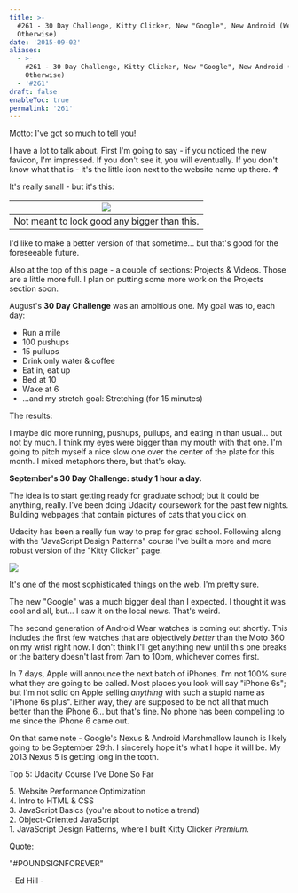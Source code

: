 ```yaml
---
title: >-
  #261 - 30 Day Challenge, Kitty Clicker, New "Google", New Android (Wear and
  Otherwise)
date: '2015-09-02'
aliases:
  - >-
    #261 - 30 Day Challenge, Kitty Clicker, New "Google", New Android (Wear and
    Otherwise)
  - '#261'
draft: false
enableToc: true
permalink: '261'
---
```


Motto: I've got so much to tell you!

  
I have a lot to talk about. First I'm going to say - if you noticed the new favicon, I'm impressed. If you don't see it, you will eventually. If you don't know what that is - it's the little icon next to the website name up there. **↑**  

  
It's really small - but it's this:

| [![](assets/261-1.png)](http://3.bp.blogspot.com/-PrIuQHInCzM/VeeQ2FvBY4I/AAAAAAAB8Bc/81YX0cpNw-s/s1600/aarongilly%2Btransparent.png) |
| -------------------------------------------------------------------------------------------------------------------------------------------------------------------------------------------------------------------------------- |
| Not meant to look good any bigger than this.                                                                                                                                                                                     |

I'd like to make a better version of that sometime... but that's good for the foreseeable future.

  
Also at the top of this page - a couple of sections: Projects & Videos. Those are a little more full. I plan on putting some more work on the Projects section soon.

  
August's **30 Day Challenge** was an ambitious one. My goal was to, each day:

  
* Run a mile
* 100 pushups
* 15 pullups
* Drink only water & coffee
* Eat in, eat up
* Bed at 10
* Wake at 6
* ...and my stretch goal: Stretching (for 15 minutes)
  
The results:

I maybe did more running, pushups, pullups, and eating in than usual... but not by much. I think my eyes were bigger than my mouth with that one. I'm going to pitch myself a nice slow one over the center of the plate for this month. I mixed metaphors there, but that's okay.

  
**September's 30 Day Challenge: study 1 hour a day.**

  
The idea is to start getting ready for graduate school; but it could be anything, really. I've been doing Udacity coursework for the past few nights. Building webpages that contain pictures of cats that you click on. 

  
Udacity has been a really fun way to prep for grad school. Following along with the "JavaScript Design Patterns" course I've built a more and more robust version of the "Kitty Clicker" page. 

  
[![](assets/261-2.png)](http://4.bp.blogspot.com/-pKET%5FM31RyM/VeeUmXB9yUI/AAAAAAAB8Bo/K8TV2IWaloM/s1600/Screenshot%2B2015-09-02%2Bat%2B7.29.00%2BPM.png)

  
It's one of the most sophisticated things on the web. I'm pretty sure.

  
The new "Google" was a much bigger deal than I expected. I thought it was cool and all, but... I saw it on the local news. That's weird.

  
The second generation of Android Wear watches is coming out shortly. This includes the first few watches that are objectively _better_ than the Moto 360 on my wrist right now. I don't think I'll get anything new until this one breaks or the battery doesn't last from 7am to 10pm, whichever comes first.

  
In 7 days, Apple will announce the next batch of iPhones. I'm not 100% sure what they are going to be called. Most places you look will say "iPhone 6s"; but I'm not solid on Apple selling _anything_ with such a stupid name as "iPhone 6s plus". Either way, they are supposed to be not all that much better than the iPhone 6... but that's fine. No phone has been compelling to me since the iPhone 6 came out. 

  
On that same note - Google's Nexus & Android Marshmallow launch is likely going to be September 29th. I sincerely hope it's what I hope it will be. My 2013 Nexus 5 is getting long in the tooth. 

  
Top 5: Udacity Course I've Done So Far

5\. Website Performance Optimization  
4\. Intro to HTML & CSS  
3\. JavaScript Basics (you're about to notice a trend)  
2\. Object-Oriented JavaScript  
1\. JavaScript Design Patterns, where I built Kitty Clicker _Premium_.

  
Quote:

"#POUNDSIGNFOREVER"

\- Ed Hill -
